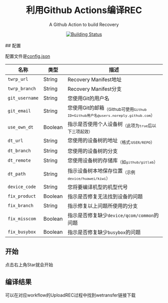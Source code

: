 <h1 align="center"> 利用Github Actions编译REC</h1>

<p align="center">
	A Github Action to build Recovery
</p>

<div align="center">
	<a href="../../actions">
		<img src="../../workflows/rec-building/badge.svg" title="Building Status" />
	</a>
</div>

<br />
## 配置

配置文件是[config.json](config.json)

| 名称               | 类型    | 描述                                                         |
| ------------------ | ------- | ------------------------------------------------------------ |
| `twrp_url`     | String  | Recovery Manifest地址                                        |
| `twrp_branch`  | String  | Recovery Manifest分支                                        |
| `git_username` | String  | 您使用Git的用户名                                            |
| `git_email`    | String  | 您使用Git的邮箱<sub>（Github可使用`Github ID+Github用户名@users.noreply.github.com`）</sub> |
| `use_own_dt`   | Boolean | 指示是否使用个人设备树<sub>（此项为`true`后以下三项起效）</sub>  |
| `dt_url`           | String  | 您使用的设备树的地址<sub>（格式:`USER/REPO`）</sub>                |
| `dt_branch`    | String  | 您使用的设备树的分支                                         |
| `dt_remote`        | String  | 您使用设备树的存储库<sub>（如`github/gitlab`）</sub>               |
| `dt_path`      | String  | 指示设备树本地保存位置<sub>（示例`device/huawei/kiwi`）</sub>      |
| `device_code`  | String  | 您将要编译机型的机型代号                                     |
| `fix_product`  | Boolean | 指示是否修复无法找到设备的问题                               |
| `fix_branch`       | String  | 指示修复以上问题所使用的分支                                 |
| `fix_misscom`  | Boolean | 指示是否修复缺少`device/qcom/common`的问题                   |
| `fix_busybox`      | Boolean | 指示是否修复缺少`busybox`的问题                              |

## 开始

点击右上角Star就会开始

## 编译结果
可以在对应workflow的UploadREC过程中找到wetransfer链接下载
